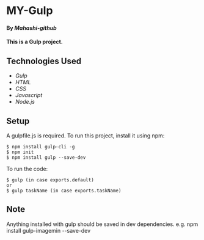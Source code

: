 # MY-Gulp

#### By _**Mahashi-github**_

#### This is a Gulp project. 

## Technologies Used
* _Gulp_
* _HTML_
* _CSS_
* _Javascript_
* _Node.js_

## Setup
A gulpfile.js is required. To run this project, install it using npm:
```
$ npm install gulp-cli -g 
$ npm init
$ npm install gulp --save-dev
```
To run the code:
```
$ gulp (in case exports.default)
or 
$ gulp taskName (in case exports.taskName)
```
## Note
Anything installed with gulp should be saved in dev dependencies.
e.g. npm install gulp-imagemin  --save-dev